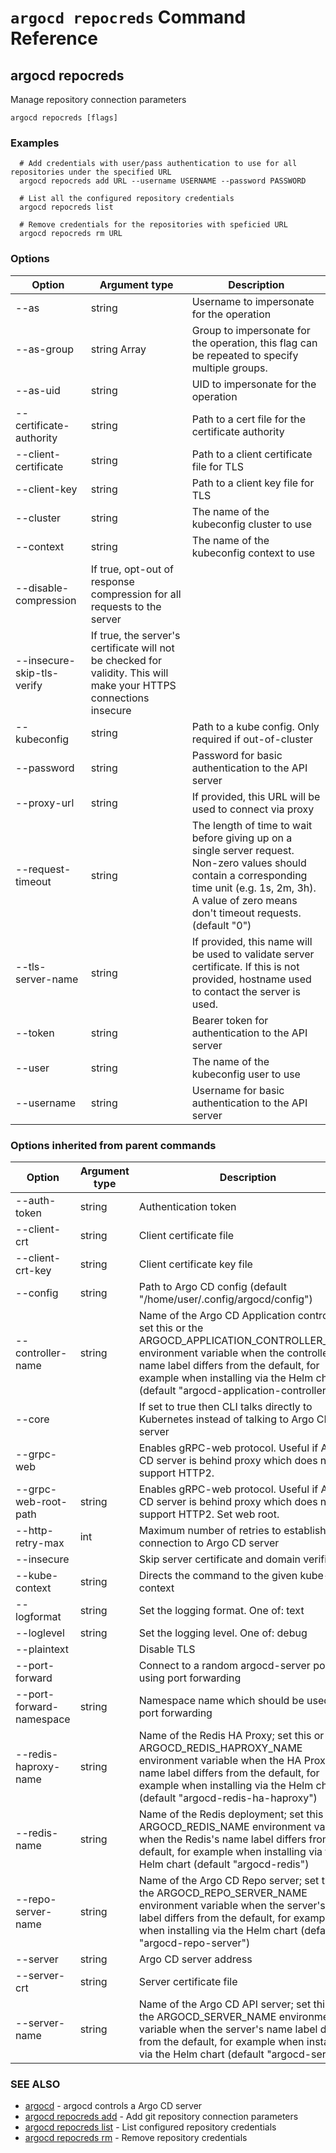 # `argocd repocreds` Command Reference

## argocd repocreds

Manage repository connection parameters

```
argocd repocreds [flags]
```

### Examples

```
  # Add credentials with user/pass authentication to use for all repositories under the specified URL
  argocd repocreds add URL --username USERNAME --password PASSWORD
  
  # List all the configured repository credentials
  argocd repocreds list
  
  # Remove credentials for the repositories with speficied URL
  argocd repocreds rm URL
```

### Options

| Option | Argument type | Description |
| ---------------- | ------ | ---- |
| --as | string | Username to impersonate for the operation |
| --as-group | string Array| Group to impersonate for the operation, this flag can be repeated to specify multiple groups. |
| --as-uid | string | UID to impersonate for the operation |
| --certificate-authority | string | Path to a cert file for the certificate authority |
| --client-certificate | string | Path to a client certificate file for TLS |
| --client-key | string | Path to a client key file for TLS |
| --cluster | string | The name of the kubeconfig cluster to use |
| --context | string | The name of the kubeconfig context to use |
| --disable-compression| If true, opt-out of response compression for all requests to the server |
| --insecure-skip-tls-verify| If true, the server's certificate will not be checked for validity. This will make your HTTPS connections insecure |
| --kubeconfig | string | Path to a kube config. Only required if out-of-cluster |
| --password | string | Password for basic authentication to the API server |
| --proxy-url | string | If provided, this URL will be used to connect via proxy |
| --request-timeout | string | The length of time to wait before giving up on a single server request. Non-zero values should contain a corresponding time unit (e.g. 1s, 2m, 3h). A value of zero means don't timeout requests. (default "0") |
| --tls-server-name | string | If provided, this name will be used to validate server certificate. If this is not provided, hostname used to contact the server is used. |
| --token | string | Bearer token for authentication to the API server |
| --user | string | The name of the kubeconfig user to use |
| --username | string | Username for basic authentication to the API server |

### Options inherited from parent commands
| Option | Argument type | Description |
| ---------------- | ------ | ---- |
| --auth-token | string | Authentication token |
| --client-crt | string | Client certificate file |
| --client-crt-key | string | Client certificate key file |
| --config | string | Path to Argo CD config (default "/home/user/.config/argocd/config") |
| --controller-name | string | Name of the Argo CD Application controller; set this or the ARGOCD_APPLICATION_CONTROLLER_NAME environment variable when the controller's name label differs from the default, for example when installing via the Helm chart (default "argocd-application-controller") |
| --core | |If set to true then CLI talks directly to Kubernetes instead of talking to Argo CD API server |
| --grpc-web | |Enables gRPC-web protocol. Useful if Argo CD server is behind proxy which does not support HTTP2. |
| --grpc-web-root-path | string | Enables gRPC-web protocol. Useful if Argo CD server is behind proxy which does not support HTTP2. Set web root. |
| --http-retry-max | int | Maximum number of retries to establish http connection to Argo CD server |
| --insecure | |Skip server certificate and domain verification |
| --kube-context | string | Directs the command to the given kube-context |
| --logformat | string | Set the logging format. One of: text|json (default "text") |
| --loglevel | string | Set the logging level. One of: debug|info|warn|error (default "info") |
| --plaintext | |Disable TLS |
| --port-forward | |Connect to a random argocd-server port using port forwarding |
| --port-forward-namespace | string | Namespace name which should be used for port forwarding |
| --redis-haproxy-name | string | Name of the Redis HA Proxy; set this or the ARGOCD_REDIS_HAPROXY_NAME environment variable when the HA Proxy's name label differs from the default, for example when installing via the Helm chart (default "argocd-redis-ha-haproxy") |
| --redis-name | string | Name of the Redis deployment; set this or the ARGOCD_REDIS_NAME environment variable when the Redis's name label differs from the default, for example when installing via the Helm chart (default "argocd-redis") |
| --repo-server-name | string | Name of the Argo CD Repo server; set this or the ARGOCD_REPO_SERVER_NAME environment variable when the server's name label differs from the default, for example when installing via the Helm chart (default "argocd-repo-server") |
| --server | string | Argo CD server address |
| --server-crt | string | Server certificate file |
| --server-name | string | Name of the Argo CD API server; set this or the ARGOCD_SERVER_NAME environment variable when the server's name label differs from the default, for example when installing via the Helm chart (default "argocd-server") |

### SEE ALSO

* [argocd](argocd.md)	 - argocd controls a Argo CD server
* [argocd repocreds add](argocd_repocreds_add.md)	 - Add git repository connection parameters
* [argocd repocreds list](argocd_repocreds_list.md)	 - List configured repository credentials
* [argocd repocreds rm](argocd_repocreds_rm.md)	 - Remove repository credentials


